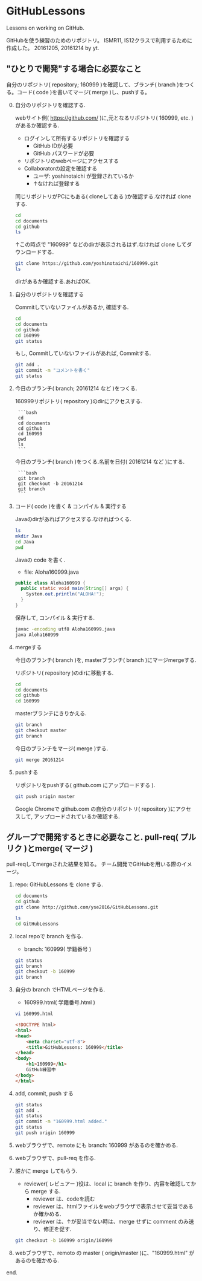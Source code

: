 # GitHubLessons
Lessons on working on GitHub.

GitHubを使う練習のためのリポジトリ。
ISMR11, IS12クラスで利用するために作成した。
20161205, 20161214 by yt.


## "ひとりで開発"する場合に必要なこと

自分のリポジトリ( repository; 160999 )を確認して、ブランチ( branch )をつくる。コード( code )を書いてマージ( merge )し、pushする。

0. 自分のリポジトリを確認する.
	
	webサイト側( https://github.com/ )に,元となるリポジトリ( 160999, etc. )があるか確認する.

	- ログインして所有するリポジトリを確認する
		- GitHub IDが必要
		- GitHub パスワードが必要
	- リポジトリのwebページにアクセスする
	- Collaboratorの設定を確認する
		- ユーザ: yoshinotaichi が登録されているか
		- ↑なければ登録する

	同じリポジトリがPCにもある( cloneしてある )か確認する.なければ clone する.

	```bash
	cd
	cd documents
	cd github
	ls
	```

	↑この時点で "160999" などのdirが表示されるはず.なければ clone してダウンロードする.

	```bash
	git clone https://github.com/yoshinotaichi/160999.git
	ls
	```

	dirがあるか確認する.あればOK.



1. 自分のリポジトリを確認する

	Commitしていないファイルがあるか, 確認する.

	```bash
	cd
	cd documents
	cd github
	cd 160999
	git status
	```

	もし, Commitしていないファイルがあれば, Commitする.

	```bash
	git add .
	git commit -m "コメントを書く"
	git status
	```


2. 今日のブランチ( branch; 20161214 など )をつくる.

	160999リポジトリ( repository )のdirにアクセスする.

		```bash
		cd
		cd documents
		cd github
		cd 160999
		pwd
		ls
		```

	今日のブランチ( branch )をつくる.名前を日付( 20161214 など )にする.

		```bash	
		git branch
		git checkout -b 20161214
		git branch
		```

3. コード( code )を書く & コンパイル & 実行する

	Javaのdirがあればアクセスする.なければつくる.

	```bash
	ls
	mkdir Java
	cd Java
	pwd
	```

	Javaの code を書く.
	- file: Aloha160999.java

	```java:Aloha160999.java
	public class Aloha160999 {
	  public static void main(String[] args) {
	    System.out.println("ALOHA!");
	  }
	}
	```

	保存して, コンパイル & 実行する.

	```bash
	javac -encoding utf8 Aloha160999.java
	java Aloha160999
	```

4. mergeする

	今日のブランチ( branch )を, masterブランチ( branch )にマージmergeする.

	リポジトリ( repository )のdirに移動する.

	```bash
	cd
	cd documents
	cd github
	cd 160999
	```

	masterブランチにきりかえる.

	```bash
	git branch
	git checkout master
	git branch
	```

	今日のブランチをマージ( merge )する.

	```bash
	git merge 20161214
	```

5. pushする

	リポジトリをpushする( github.com にアップロードする ).

	```bash
	git push origin master
	```

	Google Chromeで github.com の自分のリポジトリ( repository )にアクセスして, アップロードされているか確認する.

	


## グループで開発するときに必要なこと. pull-req( プルリク )とmerge( マージ )

pull-reqしてmergeされた結果を知る。
チーム開発でGitHubを用いる際のイメージ。

1. repo: GitHubLessons を clone する.

	```bash
	cd documents
	cd github
	git clone http://github.com/yse2016/GitHubLessons.git

	ls
	cd GitHubLessons
	```

2. local repoで branch を作る.
	- branch: 160999( 学籍番号 )

	```bash
	git status
	git branch
	git checkout -b 160999
	git branch
	```

3. 自分の branch でHTMLページを作る.
	- 160999.html( 学籍番号.html )

	```bash
	vi 160999.html
	```

	```html
	<!DOCTYPE html>
	<html>
	<head>
		<meta charset="utf-8">
		<title>GitHubLessons: 160999</title>
	</head>
	<body>
		<h1>160999</h1>
		GitHub練習中	
	</body>
	</html>
	```

4. add, commit, push する

	```bash
	git status
	git add .
	git status
	git commit -m "160999.html added."
	git status
	git push origin 160999
	```

5. webブラウザで、remote にも branch: 160999 があるのを確かめる.

6. webブラウザで、pull-req を作る.

7. 誰かに merge してもらう.
	- reviewer( レビュアー )役は、local に branch を作り、内容を確認してから merge する.
		- reviewer は、codeを読む
		- reviewer は、htmlファイルをwebブラウザで表示させて妥当であるか確かめる.
		- reviewer は、↑が妥当でない時は、merge せずに comment のみ送り、修正を促す.

	```bash
	git checkout -b 160999 origin/160999
	```

8. webブラウザで、remoto の master ( origin/master )に、"160999.html" があるのを確かめる.



end.
